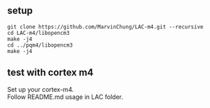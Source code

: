 ## setup
```
git clone https://github.com/MarvinChung/LAC-m4.git --recursive
cd LAC-m4/libopencm3
make -j4
cd ../pqm4/libopencm3
make -j4
```

## test with cortex m4 
Set up your cortex-m4. <br> 
Follow README.md usage in LAC folder.
